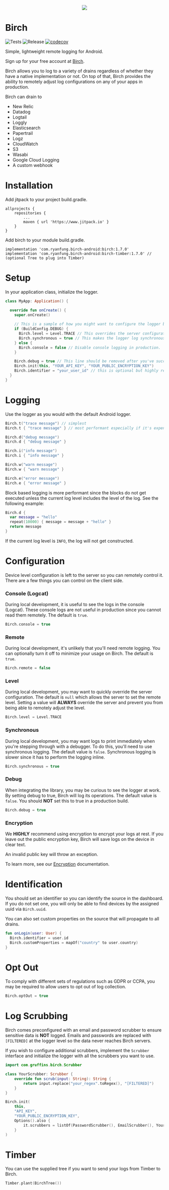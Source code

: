 <p align="center">
<img src="https://user-images.githubusercontent.com/381273/204187386-ec93e173-a6fa-40b1-8b74-c52a0c5048b3.png" />
</p>

# Birch
![Tests](https://github.com/gruffins/birch-android/actions/workflows/tests.yml/badge.svg)
![Release](https://jitpack.io/v/com.gruffins/birch-android.svg)
[![codecov](https://codecov.io/gh/gruffins/birch-android/branch/main/graph/badge.svg?token=CZ0HQ8VI6T)](https://codecov.io/gh/gruffins/birch-android)

Simple, lightweight remote logging for Android.

Sign up for your free account at [Birch](https://birch.ryanfung.com).

Birch allows you to log to a variety of drains regardless of whether they have a native implementation or not. On top of that, Birch provides the ability to remotely adjust log configurations on any of your apps in production.

Birch can drain to
- New Relic
- Datadog
- Logtail
- Loggly
- Elasticsearch
- Papertrail
- Logz
- CloudWatch
- S3
- Wasabi
- Google Cloud Logging
- A custom webhook

# Installation

Add jitpack to your project build.gradle.
```
allprojects {
    repositories {
        ...
        maven { url 'https://www.jitpack.io' }
    }
}
```

Add birch to your module build.gradle.
```
implementation 'com.ryanfung.birch-android:birch:1.7.0'
implementation 'com.ryanfung.birch-android:birch-timber:1.7.0' // (optional Tree to plug into Timber)
```

# Setup

In your application class, initialize the logger.
```kotlin
class MyApp: Application() {

  override fun onCreate() {
    super.onCreate()
      
    // This is a sample of how you might want to configure the logger between development and production builds.
    if (BuildConfig.DEBUG) {
      Birch.level = Level.TRACE // This overrides the server configuration during local development. The default is null.
      Birch.synchronous = true // This makes the logger log synchronously. The default is false.
    } else {
      Birch.console = false // Disable console logging in production.
    }

    Birch.debug = true // This line should be removed after you've successfully integrated.
    Birch.init(this, "YOUR_API_KEY", "YOUR_PUBLIC_ENCRYPTION_KEY")
    Birch.identifier = "your_user_id" // this is optional but highly recommended
  }
}
```

# Logging
Use the logger as you would with the default Android logger.

```kotlin
Birch.t("trace message") // simplest
Birch.t { "trace message" } // most performant especially if it's expensive to build the log message.

Birch.d("debug message")
Birch.d { "debug message" }

Birch.i("info message")
Birch.i { "info message" }

Birch.w("warn message")
Birch.w { "warn message" }

Birch.e("error message")
Birch.e { "error message" }
```

Block based logging is more performant since the blocks do not get executed unless the current log level includes the level of the log. See the following example:

```kotlin
Birch.d {
  var message = "hello"
  repeat(10000) { message = message + "hello" }
  return message
}
```

If the current log level is `INFO`, the log will not get constructed.

# Configuration
Device level configuration is left to the server so you can remotely control it. There are a few things you can control on the client side.

### Console (Logcat)
During local development, it is useful to see the logs in the console (Logcat). These console logs are not useful in production since you cannot read them remotely. The default is `true`.
```kotlin
Birch.console = true
```

### Remote
During local development, it's unlikely that you'll need remote logging. You can optionally turn it off to minimize your usage on Birch. The default is `true`.
```kotlin
Birch.remote = false
```

### Level
During local development, you may want to quickly override the server configuration. The default is `null` which allows the server to set the remote level. Setting a value will **ALWAYS** override the server and prevent you from being able to remotely adjust the level.
```kotlin
Birch.level = Level.TRACE
```

### Synchronous
During local development, you may want logs to print immediately when you're stepping through with a debugger. To do this, you'll need to use synchronous logging. The default value is `false`. Synchronous logging is slower since it has to perform the logging inline.
```kotlin
Birch.synchronous = true
```

### Debug
When integrating the library, you may be curious to see the logger at work. By setting debug to true, Birch will log its operations. The default value is `false`. You should **NOT** set this to true in a production build.
```kotlin
Birch.debug = true
```

### Encryption

We **HIGHLY** recommend using encryption to encrypt your logs at rest. If you leave out the public encryption key, Birch will save logs on the device in clear text.

An invalid public key will throw an exception.

To learn more, see our [Encryption](https://github.com/gruffins/birch-android/wiki/Encryption) documentation.

# Identification
You should set an identifier so you can identify the source in the dashboard. If you do not set one, you will only be able to find devices by the assigned uuid via `Birch.uuid`.

You can also set custom properties on the source that will propagate to all drains.

```kotlin
fun onLogin(user: User) {
  Birch.identifier = user.id
  Birch.customProperties = mapOf("country" to user.country)
}
```

# Opt Out

To comply with different sets of regulations such as GDPR or CCPA, you may be required to allow users to opt out of log collection.

```kotlin
Birch.optOut = true
```

# Log Scrubbing

Birch comes preconfigured with an email and password scrubber to ensure sensitive data is __NOT__ logged. Emails and passwords are replaced with `[FILTERED]` at the logger level so the data never reaches Birch servers.

If you wish to configure additional scrubbers, implement the `Scrubber` interface and initialize the logger with all the scrubbers you want to use.

```kotlin
import com.gruffins.birch.Scrubber

class YourScrubber: Scrubber {
    override fun scrub(input: String): String {
        return input.replace("your_regex".toRegex(), "[FILTERED]")
    }
}
```

```kotlin
Birch.init(
    this,
    "API_KEY", 
    "YOUR_PUBLIC_ENCRYPTION_KEY",
    Options().also {
        it.scrubbers = listOf(PasswordScrubber(), EmailScrubber(), YourScrubber())
    }
)
```

# Timber
You can use the supplied tree if you want to send your logs from Timber to Birch.

```kotlin
Timber.plant(BirchTree())
```
